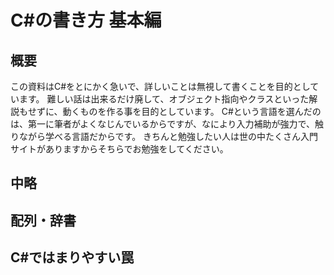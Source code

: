 # C#の書き方 基本編
## 概要
この資料はC#をとにかく急いで、詳しいことは無視して書くことを目的としています。
難しい話は出来るだけ廃して、オブジェクト指向やクラスといった解説もせずに、動くものを作る事を目的としています。
C#という言語を選んだのは、第一に筆者がよくなじんでいるからですが、なにより入力補助が強力で、触りながら学べる言語だからです。
きちんと勉強したい人は世の中たくさん入門サイトがありますからそちらでお勉強をしてください。
## 中略
## 配列・辞書
## C#ではまりやすい罠

